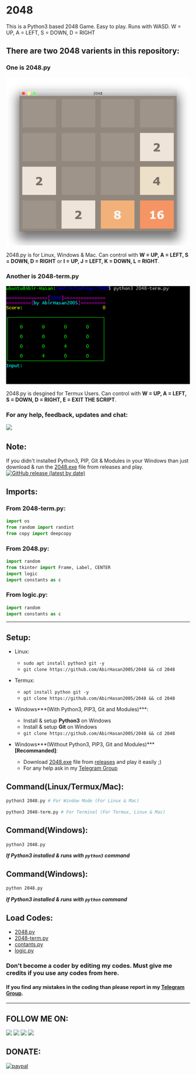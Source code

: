 # 2048
This is a Python3 based 2048 Game. Easy to play. Runs with WASD. W = UP, A = LEFT, S = DOWN, D = RIGHT

## There are two 2048 varients in this repository:

### One is 2048.py
![screenshot](img/captureB.png)

2048.py is for Linux, Windows & Mac. Can control with **W = UP, A = LEFT, S = DOWN, D = RIGHT** or **I = UP, J = LEFT, K = DOWN, L = RIGHT**.

### Another is 2048-term.py
![screenshot](img/captureA.png)

2048.py is desgined for Termux Users. Can control with **W = UP, A = LEFT, S = DOWN, D = RIGHT, E = EXIT THE SCRIPT**.


### For any help, feedback, updates and chat:
<a href="https://t.me/linux_repo"><img src="https://img.shields.io/badge/Telegram-Join%20Telegram%20Group-blue.svg?logo=telegram"></a>

## Note:
If you didn't installed Python3, PIP, Git & Modules in your Windows than just download & run the [2048.exe](https://github.com/AbirHasan2005/2048/releases/download/v1.0/2048.exe) file from releases and play.
[![GitHub release (latest by date)](https://img.shields.io/github/v/release/AbirHasan2005/2048)](https://github.com/AbirHasan2005/2048/releases)


## Imports:
### From 2048-term.py:
```python
import os
from random import randint
from copy import deepcopy
```

### From 2048.py:
```python
import random
from tkinter import Frame, Label, CENTER
import logic
import constants as c
```

### From logic.py:
```python
import random
import constants as c
```

---

## Setup:
- Linux:
	- `sudo apt install python3 git -y`
	- `git clone https://github.com/AbirHasan2005/2048 && cd 2048`

- Termux:
	- `apt install python git -y`
	- `git clone https://github.com/AbirHasan2005/2048 && cd 2048`

- Windows***(With Python3, PIP3, Git and Modules)***:
	- Install & setup **Python3** on Windows
	- Install & setup **Git** on Windows
	- `git clone https://github.com/AbirHasan2005/2048 && cd 2048`

- Windows***(Without Python3, PIP3, Git and Modules)*** **[Recommanded]**:
	- Download [2048.exe](https://github.com/AbirHasan2005/2048/releases/download/v1.0/2048.exe) file from [releases](https://github.com/AbirHasan2005/2048/releases) and play it easily ;)
	- For any help ask in my [Telegram Group](http://t.me/linux_repo)

## Command(Linux/Termux/Mac):
```bash
python3 2048.py # For Window Mode (For Linux & Mac)
```
```bash
python3 2048-term.py # For Terminal (For Termux, Linux & Mac)
```

## Command(Windows):
```sh
python3 2048.py
```
***If Python3 installed & runs with `python3` command***

## Command(Windows):
```sh
python 2048.py
```
***If Python3 installed & runs with `python` command***


## Load Codes:
- [2048.py](https://github.com/AbirHasan2005/2048/raw/master/2048.py)
- [2048-term.py](https://github.com/AbirHasan2005/2048/raw/master/2048-term.py)
- [contants.py](https://github.com/AbirHasan2005/2048/raw/master/contants.py)
- [logic.py](https://github.com/AbirHasan2005/2048/raw/master/logic.py)

### Don't become a coder by editing my codes. Must give me credits if you use any codes from here.
#### If you find any mistakes in the coding than please report in my [Telegram Group](http://t.me/linux_repo).

---

## FOLLOW ME ON:
<a href="https://github.com/AbirHasan2005"><img src="https://img.shields.io/badge/GitHub-Follow%20on%20GitHub-inactive.svg?logo=github"></a> <a href="https://twitter.com/AbirHasan2005"><img src="https://img.shields.io/badge/Twitter-Follow%20on%20Twitter-informational.svg?logo=twitter"></a> <a href="https://facebook.com/AbirHasan2005"><img src="https://img.shields.io/badge/Facebook-Follow%20on%20Facebook-blue.svg?logo=facebook"></a> <a href="https://instagram.com/AbirHasan2005"><img src="https://img.shields.io/badge/Instagram-Follow%20on%20Instagram-important.svg?logo=instagram"></a>

## DONATE:
[![paypal](https://www.paypalobjects.com/en_US/i/btn/btn_donateCC_LG.gif)](https://paypal.me/AbirHasan2005)
